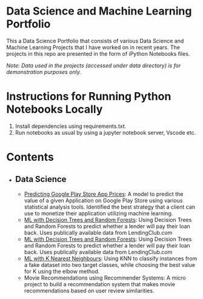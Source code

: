 # Data Science and Machine Learning Portfolio
This a Data Science Portfolio that consists of various Data Science and Machine Learning Projects that I have worked on in recent years. The projects in this repo are presented in the form of iPython Notebooks files. 

_Note: Data used in the projects (accessed under data directory) is for demonstration purposes only._

# Instructions for Running Python Notebooks Locally
1. Install dependencies using requirements.txt.
2. Run notebooks as usual by using a jupyter notebook server, Vscode etc.

# Contents
<ul>
 <li><h2>Data Science</h2></li>
 <ul>
  <li><a href="https://github.com/ortmasiu/data-science-portfolio/blob/main/Google%20Playstore%20Analytics.ipynb">Predicting Google Play Store App Prices</a>: A model to predict the value of a given Application on Google Play Store using various statistical analysis tools. Identified the best strategy that a client can use to monetize their application utilizing machine learning.</li>
  
  <li><a href="https://github.com/ortmasiu/data-science-portfolio/blob/main/Google%20Playstore%20Analytics.ipynb">ML with Decision Trees and Random Forests</a>: Using Decision Trees and Random Forests to predict whether a lender will pay their loan back. Uses publically available data from LendingClub.com</li>
  
  <li><a href="https://github.com/ortmasiu/data-science-portfolio/blob/main/Google%20Playstore%20Analytics.ipynb">ML with Decision Trees and Random Forests</a>: Using Decision Trees and Random Forests to predict whether a lender will pay their loan back. Uses publically available data from LendingClub.com</li>
  
  <li><a href="https://github.com/ortmasiu/data-science-portfolio/blob/main/Google%20Playstore%20Analytics.ipynb">ML with K Nearest Neighbours</a>: Using KNN to classify instances from a fake dataset into two target classes, while choosing the best value for K using the elbow method.</li>
  <li>
   <a>
Movie Recommendations using Recommender Systems</a>: A micro project to build a recommendation system that makes movie recommendations based on user review similarities.
  </li>
 </ul>
 </ul>


